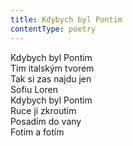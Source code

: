 ```yaml
---
title: Kdybych byl Pontim
contentType: poetry
---
```


<section>

Kdybych byl Pontim  
Tim italským tvorem  
Tak si zas najdu jen  
Sofiu Loren  
Kdybych byl Pontim  
Ruce ji zkroutím  
Posadím do vany  
Fotím a fotím

</section>
